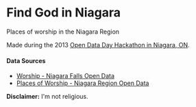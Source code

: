 Find God in Niagara
===================

Places of worship in the Niagara Region

Made during the 2013 [Open Data Day Hackathon in Niagara, ON](http://opendata2013.softwareniagara.com/).

#### Data Sources
- [Worship - Niagara Falls Open Data](http://www.niagarafalls.ca/services/open/data/187-worship.od)
- [Places of Worship - Niagara Region Open Data](http://niagaraodi.cloudapp.net/DataBrowser/Niagara%20Open%20Data/PlacesofWorship#param=NOFILTER--DataView--Results)

**Disclaimer:** I'm not religious.

